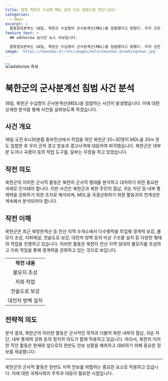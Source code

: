 ```yaml
---
title: 합참 북한군 수십명 MDL 넘어 단순 침범으로 판단(상보)
categories:
  - News
excerpt: >
  합동참모본부는 18일, 북한군 수십명이 군사분계선(MDL)을 침범했다고 밝혔다. 우리 군은 북한군의 침범을 포착하고 경고사격을 실시한 후 북한군은 즉시 퇴각했다. 북한군은 작업 도구를 들고 있었으며, 합참은 북한군의 활동을 북한 내부 통제력 강화 등으로 해석하고 MDL을 국경선화하기 위한 활동과의 연계성을 분석할 필요가 있다고 전했다.
feature_text: >
  ## adskorea 실시간 뉴스 속보입니다.

  합동참모본부는 18일, 북한군 수십명이 군사분계선(MDL)을 침범했다고 밝혔다. 우리 군은 북한군의 침범을 포착하고 경고사격을 실시한 후 북한군은 즉시 퇴각했다. 북한군은 작업 도구를 들고 있었으며, 합참은 북한군의 활동을 북한 내부 통제력 강화 등으로 해석하고 MDL을 국경선화하기 위한 활동과의 연계성을 분석할 필요가 있다고 전했다.
image: 'https://newsdao.kr/res/images/meta/newsdao_breakingnews.jpg'
---
```


<p><img src="https://newsdao.kr/res/images/meta/newsdao_breakingnews.jpg" alt="adskorea 속보" /></p>

<h1 data-ke-size="size26">북한군의 군사분계선 침범 사건 분석</h1>

<p data-ke-size="size16">18일, 북한군 수십명이 군사분계선(MDL)을 침범하는 사건이 발생했습니다. 이에 대한 상세한 분석을 통해 사안을 살펴보도록 하겠습니다.</p>

<h2 data-ke-size="size24">사건 개요</h2>

<p data-ke-size="size16">18일 오전 8시30분쯤 중부전선에서 작업을 하던 북한군 20~30명이 MDL을 20m 정도 침범한 후 우리 군의 경고 방송과 경고사격에 대응하여 퇴각했습니다. 북한군은 대부분 도끼나 곡괭이 등의 작업 도구를, 일부는 무장을 하고 있었습니다.</p>

<h2 data-ke-size="size24">작전 의도</h2>

<p data-ke-size="size16">북한군의 이러한 군사적 활동은 북한의 군사적 행태를 분석하고 대처하기 위한 중요한 과제로 인식돼야 합니다. 이번 사건은 북한군과 북한 주민의 월남, 귀순 차단 등 내부 통제력을 강화하기 위한 조치로 해석되며, MDL을 국경선화하기 위한 활동과의 연계성은 계속해서 분석되어야 합니다.</p>

<h2 data-ke-size="size24">작전 이해</h2>

<p data-ke-size="size16">북한군은 최근 북방한계선 등 전선 지역 수개소에서 다수병력을 투입해 경계력 보강, 불모지 조성, 지뢰매설, 전술도로 보강, 대전차 방벽 등의 미상 구조물 설치 등 다양한 형태의 작업을 진행하고 있습니다. 이러한 활동은 북한이 전선 지역 일대의 불모지를 조성하고 지뢰 작업을 통해 경계력을 강화하고 있는 것으로 보입니다.</p>

<table>
    <tr>
        <td style="text-align: center; height: 17px;"><b>작전 내용</b></td>
    </tr>
    <tr>
        <td style="text-align: center; height: 17px;">불모지 조성</td>
    </tr>
    <tr>
        <td style="text-align: center; height: 17px;">지뢰 작업</td>
    </tr>
    <tr>
        <td style="text-align: center; height: 17px;">전술도로 보강</td>
    </tr>
    <tr>
        <td style="text-align: center; height: 17px;">대전차 방벽 설치</td>
    </tr>
</table>

<h2 data-ke-size="size24">전략적 의도</h2>

<p data-ke-size="size16">분석 결과, 북한군의 이러한 활동은 군사적인 목적과 더불어 북한 내부의 월남, 귀순 차단, 내부 통제력 강화 등의 정치적 의도가 함께 작용하고 있습니다. 따라서, 북한의 이러한 작전 활동은 현재와 앞으로의 한반도 안보 상황을 예측하고 대비하기 위해 중요한 정보를 제공합니다.</p>

<hr data-ke-size="full">

<p data-ke-size="size16">북한군의 군사적 활동은 한반도 지역 안보를 위협하는 중요한 요소로 작용하고 있습니다. 이에 대한 국제사회의 주목과 대응이 필요한 시점입니다.</p>

